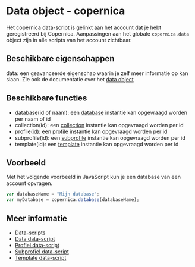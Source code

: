 #  Data object - copernica 

Het copernica data-script is gelinkt aan het account dat je hebt geregistreerd bij Copernica. 
Aanpassingen aan het globale `copernica.data` object zijn in alle scripts van het account 
zichtbaar.


## Beschikbare eigenschappen

data: een geavanceerde eigenschap waarin je zelf meer informatie op kan slaan. Zie ook de documentatie over het [data object](./data-object-data)


## Beschikbare functies

* database(id of naam): 		een [database](./data-object-database) instantie kan opgevraagd worden per naam of id
* collection(id): 				een [collection](./data-object-collection) instantie kan opgevraagd worden per id
* profile(id): 					een [profile](./data-object-profile) instantie kan opgevraagd worden per id
* subprofile(id):				een [subprofile](./data-object-subprofile) instantie kan opgevraagd worden per id
* template(id): 				een [template](./data-object-template) instantie kan opgevraagd worden per id


## Voorbeeld

Met het volgende voorbeeld in JavaScript kun je een database van een account opvragen.

```javascript
var databaseName = "Mijn database";
var myDatabase = copernica.database(databaseName);
```


## Meer informatie

* [Data-scripts](./data-object)
* [Data data-script](./data-object-data)
* [Profiel data-script](./data-object-profile)
* [Subprofiel data-script](./data-object-subprofile)
* [Template data-script](./data-object-template)
